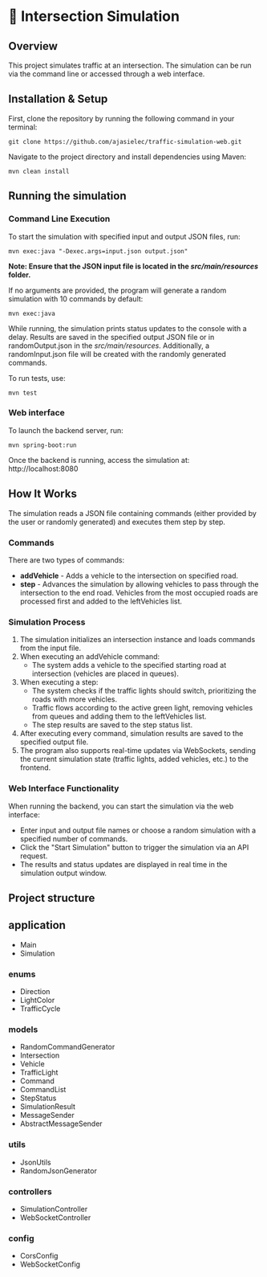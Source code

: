# 🚦 Intersection Simulation

## Overview
This project simulates traffic at an intersection. The simulation can be run via the command line or accessed through a web interface.

## Installation & Setup
First, clone the repository by running the following command in your terminal:
```
git clone https://github.com/ajasielec/traffic-simulation-web.git
```
Navigate to the project directory and install dependencies using Maven:
```
mvn clean install
```

## Running the simulation
### Command Line Execution
To start the simulation with specified input and output JSON files, run:
```
mvn exec:java "-Dexec.args=input.json output.json"
```
**Note: Ensure that the JSON input file is located in the *src/main/resources* folder.**

If no arguments are provided, the program will generate a random simulation with 10 commands by default:
```
mvn exec:java
```
While running, the simulation prints status updates to the console with a delay. 
Results are saved in the specified output JSON file or in randomOutput.json in the *src/main/resources*.
Additionally, a randomInput.json file will be created with the randomly generated commands.


To run tests, use:
```
mvn test
```

### Web interface
To launch the backend server, run:
```
mvn spring-boot:run
```
Once the backend is running, access the simulation at:
http://localhost:8080


## How It Works
The simulation reads a JSON file containing commands (either provided by the user or randomly generated) and executes them step by step.

### Commands
There are two types of commands: 
* **addVehicle** - Adds a vehicle to the intersection on specified road.
* **step** - Advances the simulation by allowing vehicles to pass through the intersection to the end road. Vehicles from the most occupied roads are processed first and added to the leftVehicles list.

### Simulation Process

1. The simulation initializes an intersection instance and loads commands from the input file.
2. When executing an addVehicle command:
   *  The system adds a vehicle to the specified starting road at intersection (vehicles are placed in queues).
3. When executing a step:
   * The system checks if the traffic lights should switch, prioritizing the roads with more vehicles.
   * Traffic flows according to the active green light, removing vehicles from queues and adding them to the leftVehicles list.
   * The step results are saved to the step status list.
4. After executing every command, simulation results are saved to the specified output file.
5. The program also supports real-time updates via WebSockets, sending the current simulation state (traffic lights, added vehicles, etc.) to the frontend.

### Web Interface Functionality

When running the backend, you can start the simulation via the web interface:
* Enter input and output file names or choose a random simulation with a specified number of commands.
* Click the "Start Simulation" button to trigger the simulation via an API request.
* The results and status updates are displayed in real time in the simulation output window.


## Project structure
## application
* Main
* Simulation
### enums
* Direction
* LightColor
* TrafficCycle
### models
* RandomCommandGenerator
* Intersection
* Vehicle
* TrafficLight
* Command
* CommandList
* StepStatus
* SimulationResult
* MessageSender
* AbstractMessageSender
### utils
* JsonUtils
* RandomJsonGenerator
### controllers
* SimulationController
* WebSocketController
### config
* CorsConfig
* WebSocketConfig